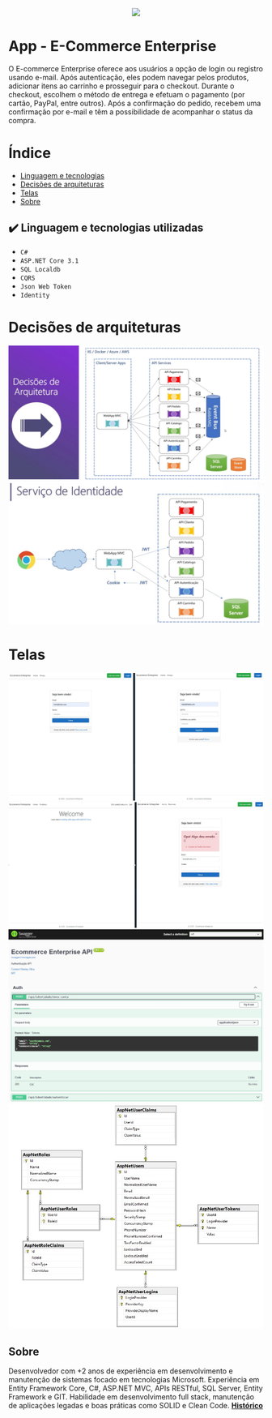 <p align="center">
<img loading="lazy" src="http://img.shields.io/static/v1?label=STATUS&message=EM%20DESENVOLVIMENTO&color=GREEN&style=for-the-badge"/>
</p>

# App - E-Commerce Enterprise
O E-commerce Enterprise oferece aos usuários a opção de login ou registro usando e-mail. Após autenticação, eles podem navegar pelos produtos, adicionar itens ao carrinho e prosseguir para o checkout. Durante o checkout, escolhem o método de entrega e efetuam o pagamento (por cartão, PayPal, entre outros). Após a confirmação do pedido, recebem uma confirmação por e-mail e têm a possibilidade de acompanhar o status da compra.

# Índice 

* [Linguagem e tecnologias](#liguagem-tecnologias)
* [Decisões de arquiteturas](#decissoes)
* [Telas](#telas)
* [Sobre](#sobre)

<div id='liguagem-tecnologias'/>
  
## ✔️ Linguagem e tecnologias utilizadas

- ``C#``
- ``ASP.NET Core 3.1``
- ``SQL Localdb``
- ``CQRS``
- ``Json Web Token``
- ``Identity``

<div id='decissoes'/> 
  
# Decisões de arquiteturas
![Tela](https://github.com/Wesley-Silva/ECommerceEnterprise/blob/main/src/web/ECE.WebApp.MVC/wwwroot/images/Arquitetura.jpg)
![Tela](https://github.com/Wesley-Silva/ECommerceEnterprise/blob/main/src/web/ECE.WebApp.MVC/wwwroot/images/fluxo-autenticacao-webapp.jpg)

<div id='telas'/> 
  
# Telas
![Tela](https://github.com/Wesley-Silva/ECommerceEnterprise/blob/main/src/web/ECE.WebApp.MVC/wwwroot/images/login-registro.jpg)
![Tela](https://github.com/Wesley-Silva/ECommerceEnterprise/blob/main/src/web/ECE.WebApp.MVC/wwwroot/images/login-messagem.jpg)
![Tela](https://github.com/Wesley-Silva/ECommerceEnterprise/blob/main/src/web/ECE.WebApp.MVC/wwwroot/images/api-identidade.jpg)
![Tela](https://github.com/Wesley-Silva/ECommerceEnterprise/blob/main/src/web/ECE.WebApp.MVC/wwwroot/images/diagrama-bd.jpg)


<div id='sobre'/>  
  
## Sobre

Desenvolvedor com +2 anos de experiência em desenvolvimento e manutenção de sistemas focado em tecnologias Microsoft. Experiência em Entity Framework Core, C#, ASP.NET MVC, APIs RESTful, SQL Server, Entity Framework e GIT. Habilidade em desenvolvimento full stack, manutenção de aplicações legadas e boas práticas como SOLID e Clean Code. **[Histórico](https://wesleysilva.netlify.app/?target=_blank)**
